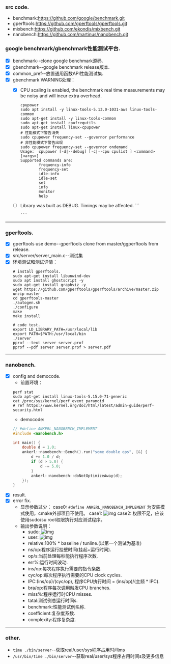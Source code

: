 ### src code.
- benchmark:https://github.com/google/benchmark.git
- gperftools:https://github.com/gperftools/gperftools.git
- mixbench:https://github.com/ekondis/mixbench.git
- nanobench:https://github.com/martinus/nanobench.git

### google benchmark/gbenchmark性能测试平台.
- [x] benchmark--clone google benchmark源码.
- [x] gbenchmark--google benchmark release版本.
- [x] common_pref--放置通用函数API性能测试集.
- [x] gbenchmark WARNING处理： 
  - [x] CPU scaling is enabled, the benchmark real time measurements may be noisy and will incur extra overhead.
        
      ```
      cpupower
      sudo apt install -y linux-tools-5.13.0-1031-aws linux-tools-common
      sudo apt-get install -y linux-tools-common
      sudo apt-get install cpufrequtils
      sudo apt-get install linux-cpupower
      # 性能模式下警告消失
      sudo cpupower frequency-set --governor performance 
      # 非性能模式下警告出现
      sudo cpupower frequency-set --governor ondemand
      Usage:  cpupower [-d|--debug] [-c|--cpu cpulist ] <command> [<args>]
      Supported commands are:
              frequency-info
              frequency-set
              idle-info
              idle-set
              set
              info
              monitor
              help
      ```
  - [ ] Library was built as DEBUG. Timings may be affected.
        ```
        
        ```
***

### gperftools.
- [x] gperftools use demo--gperftools clone from master/ggperftools from release.
- [x] src/server/server_main.c--测试集
- [x] 环境测试和测试详情：
    ```
    # install gperftools.
    sudo apt-get install libunwind-dev
    sudo apt install ghostscript -y
    sudo apt-get install graphviz -y
    wget https://github.com/gperftools/gperftools/archive/master.zip
    unzip master
    cd gperftools-master
    ./autogen.sh
    ./configure
    make
    make install
    
    # code test.
    export LD_LIBRARY_PATH=/usr/local/lib
    export PATH=$PATH:/usr/local/bin
    ./server
    pprof --text server server.prof
    pprof --pdf server server.prof > server.pdf
    ```
***

### nanobench.
- [x] config and democode.
  - 前置环境：
  ```
  perf stat
  sudo apt-get install linux-tools-5.15.0-71-generic
  cat /proc/sys/kernel/perf_event_paranoid
  # ref https://www.kernel.org/doc/html/latest/admin-guide/perf-security.html
  ```
  - democode:
  ```c
  // #define ANKERL_NANOBENCH_IMPLEMENT
  #include <nanobench.h>

  int main() {
      double d = 1.0;
      ankerl::nanobench::Bench().run("some double ops", [&] {
          d += 1.0 / d;
          if (d > 5.0) {
              d -= 5.0;
          }
          ankerl::nanobench::doNotOptimizeAway(d);
      });
  }
  ```
- [x] result.
- [x] error fix.
  - 显示参数过少：
  case0: `#define ANKERL_NANOBENCH_IMPLEMENT` 为安装模式使用，cmake外部项目不使用。
  case1: ![img](https://img2023.cnblogs.com/blog/2516406/202305/2516406-20230519162342118-1592625284.png)
  case2: 权限不足，应该使用sudo/su root权限执行对应测试程序。
  - 输出参数说明：
    - sudo: ![img](https://img2023.cnblogs.com/blog/2516406/202305/2516406-20230519163447834-1058521043.png)
    - user: ![img](https://img2023.cnblogs.com/blog/2516406/202305/2516406-20230519163603331-1737386385.png)
    - relative:100% * baseline / tunline.(以第一个测试为基准)
    - ns/op:程序运行挂壁时间(挂起+运行时间).
    - op/s:当前处理每秒能执行程序次数.
    - err%:运行时间波动.
    - ins/op:每次程序执行需要的指令条数.
    - cyc/op:每次程序执行需要的CPU clock cycles.
    - IPC:(ins/op)/(cyc/op), 程序CPU执行时间 = (ins/op)/(主频 * IPC).
    - bra/op:程序每次调用触发CPU branches.
    - miss%:程序运行时CPU misses.
    - tatal:测试例总运行时间s.
    - benchmark:性能测试例名称.
    - coefficient:复杂度系数.
    - complexity:程序复杂度.
***

### other.
- `time ./bin/server`--获取real/user/sys程序占用时间ms
- `/usr/bin/time ./bin/server`--获取real/user/sys程序占用时间s及更多信息